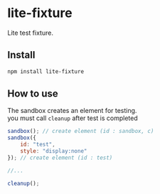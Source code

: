 # lite-fixture
Lite test fixture.

## Install
```bash
npm install lite-fixture
```

## How to use
The sandbox creates an element for testing.  
you must call `cleanup` after test is completed

```js
sandbox(); // create element (id : sandbox, c)
sandbox({
    id: "test",
    style: "display:none"
}); // create element (id : test)

//...

cleanup();
```
